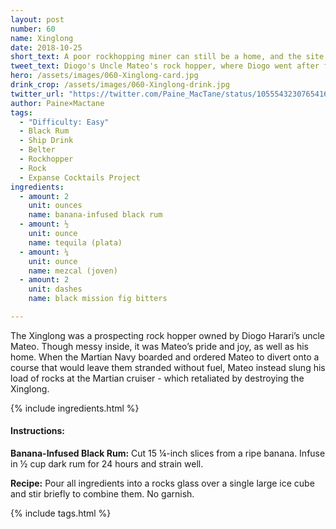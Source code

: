 ```yaml
---
layout: post
number: 60
name: Xinglong
date: 2018-10-25
short_text: A poor rockhopping miner can still be a home, and the site of tragic resistance.
tweet_text: Diogo's Uncle Mateo's rock hopper, where Diogo went after failing as a water thief on Ceres. 
hero: /assets/images/060-Xinglong-card.jpg
drink_crop: /assets/images/060-Xinglong-drink.jpg
twitter_url: "https://twitter.com/Paine_MacTane/status/1055543230765416449"
author: Paine×Mactane
tags:
  - "Difficulty: Easy"
  - Black Rum
  - Ship Drink
  - Belter
  - Rockhopper
  - Rock
  - Expanse Cocktails Project
ingredients:
  - amount: 2
    unit: ounces
    name: banana-infused black rum
  - amount: ½
    unit: ounce
    name: tequila (plata)
  - amount: ¼
    unit: ounce
    name: mezcal (joven)
  - amount: 2
    unit: dashes
    name: black mission fig bitters

---
```


The Xinglong was a prospecting rock hopper owned by Diogo Harari’s uncle Mateo. Though messy inside, it was Mateo’s pride and joy, as well as his home. When the Martian Navy boarded and ordered Mateo to divert onto a course that would leave them stranded without fuel, Mateo instead slung his load of rocks at the Martian cruiser - which retaliated by destroying the Xinglong.

{% include ingredients.html %}

#### Instructions:

<strong>Banana-Infused Black Rum:</strong> Cut 15 ¼-inch slices from a ripe banana. Infuse in ½ cup dark rum for 24 hours and strain well.

<strong>Recipe:</strong> Pour all ingredients into a rocks glass over a single large ice cube and stir briefly to combine them. No garnish.

{% include tags.html %}
